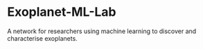# Exoplanet-ML-Lab
A network for researchers using machine learning to discover and characterise exoplanets.
